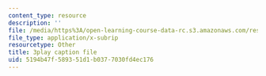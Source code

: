 ```yaml
---
content_type: resource
description: ''
file: /media/https%3A/open-learning-course-data-rc.s3.amazonaws.com/res-18-009-learn-differential-equations-up-close-with-gilbert-strang-and-cleve-moler-fall-2015/5194b47f589351d1b0377030fd4ec176_9TQCKWWAVjM.vtt
file_type: application/x-subrip
resourcetype: Other
title: 3play caption file
uid: 5194b47f-5893-51d1-b037-7030fd4ec176
---
```


